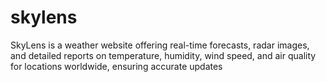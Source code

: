 # skylens
SkyLens  is a weather website offering real-time forecasts, radar images, and detailed reports on temperature, humidity, wind speed, and air quality for locations worldwide, ensuring accurate updates
